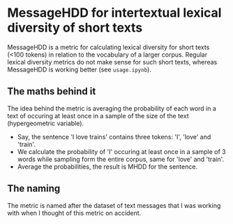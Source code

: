 # MessageHDD for intertextual lexical diversity of short texts

MessageHDD is a metric for calculating lexical diversity for short texts (<100 tokens) in relation to the vocabulary of a larger corpus. Regular lexical diversity metrics do not make sense for such short texts, whereas MessageHDD is working better (see `usage.ipynb`).

## The maths behind it

The idea behind the metric is averaging the probability of each word in a text of occuring at least once in a sample of the size of the text (hypergeometric variable). 

- Say, the sentence 'I love trains' contains three tokens: 'I', 'love' and 'train'. 
- We calculate the probability of 'I' occuring at least once in a sample of 3 words while sampling form the entire corpus, same for 'love' and 'train'.
- Average the probabilities, the result is MHDD for the sentence.

## The naming

The metric is named after the dataset of text messages that I was working with when I thought of this metric on accident.